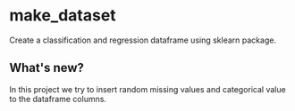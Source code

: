 # make_dataset

Create a classification and regression  dataframe using sklearn package.
## What's new?

In this project we try to insert random missing values and categorical value to the dataframe columns.

